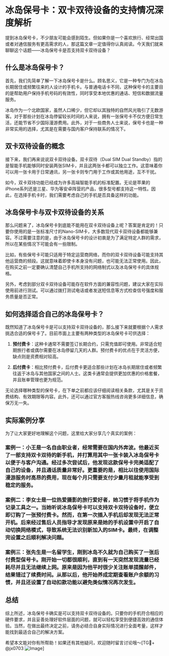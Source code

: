 # 冰岛保号卡：双卡双待设备的支持情况深度解析

提到冰岛保号卡，不少朋友可能会感到陌生。但如果你是一个喜欢旅行、经常出国或者对通信服务有更高需求的人，那这篇文章一定值得你认真阅读。今天我们就来聊聊这个话题——冰岛保号卡是否支持双卡双待设备？

## 什么是冰岛保号卡？

首先，我们先简单了解一下冰岛保号卡是什么。顾名思义，它是一种专门为在冰岛长期居住或频繁往来的人设计的手机卡。与普通电话卡不同，这种保号卡的主要目的是帮助用户保持手机号码的有效性，同时享受本地优惠的通话、短信和数据流量服务。

冰岛作为一个北欧国家，虽然人口稀少，但它却以其独特的自然风光吸引了无数游客。对于那些计划在冰岛停留较长时间的人来说，拥有一张保号卡不仅方便日常生活，还能节省不少国际漫游费用。此外，对于一些商务人士来说，保号卡也是一种非常实用的选择，尤其是在需要与国内客户保持联系的情况下。

## 双卡双待设备的概念

接下来，我们再来说说双卡双待设备。双卡双待（Dual SIM Dual Standby）指的是智能手机能够同时安装两张SIM卡，并且这两张卡都可以独立工作。这意味着你可以用一张卡用于日常通讯，另一张卡则专门用于工作或其他用途，互不干扰。

如今，双卡双待功能已经成为许多高端智能手机的标准配置。无论是苹果的iPhone系列还是三星、华为等安卓阵营的产品，很多型号都支持这一特性。因此，在选择手机卡时，我们需要考虑自己的手机是否具备这样的功能。

## 冰岛保号卡与双卡双待设备的关系

那么问题来了，冰岛保号卡到底能不能用在双卡双待设备上呢？答案是肯定的！只要你使用的是一张标准尺寸的Nano-SIM卡，大多数现代双卡双待设备都能够兼容。不过需要注意的是，由于冰岛保号卡的设计初衷是为了满足特定人群的需求，所以在某些情况下可能会有一些限制。

比如，有些保号卡可能只适用于特定运营商网络，而你的双卡双待设备可能支持其他运营商的频段。这就意味着即使卡本身没有问题，也可能无法正常使用。因此，在购买之前一定要确认清楚自己手机所支持的网络制式以及冰岛保号卡的具体规格。

另外，考虑到部分双卡双待设备可能存在软件方面的兼容性问题，建议大家在实际使用前进行测试。可以通过拨打测试电话或者发送短信息等方式检查信号强度和服务质量是否正常。

## 如何选择适合自己的冰岛保号卡？

既然知道了冰岛保号卡是可以支持双卡双待设备的，那么接下来就要根据个人需求挑选合适的保号卡了。目前市面上主要有两种类型的冰岛保号卡可供选择：

1. **预付费卡**：这种卡通常不需要签订长期合约，只需充值即可使用。非常适合短期旅行者或偶尔需要在冰岛停留几天的人群。预付费卡的优点在于灵活方便，缺点则是资费相对较高。

2. **后付费卡**：相比预付费卡，后付费卡更适合那些计划在冰岛长期居住或者频繁往返于冰岛与其他国家之间的人士。这类卡通常会提供更加优惠的价格套餐，并且账单管理也更为规范。

无论选择哪种类型的保号卡，在下单之前都应该仔细阅读相关条款，尤其是关于资费结构、有效期限等内容。此外，还可以通过官方客服热线咨询更多详细信息，确保万无一失。

## 实际案例分享

为了让大家更好地理解这个问题，这里给大家分享几个真实的案例：

### 案例一：小王是一名自由职业者，经常需要在国内外奔波。他最近买了一部支持双卡双待的新手机，并打算用其中一张卡装入冰岛保号卡以便于与客户沟通。经过多次尝试后，他发现这款保号卡完美适配了自己的设备，并且通话质量非常好。更重要的是，相比以往使用国际漫游服务时高昂的费用，现在每个月只需要支付少量月租就能享受到稳定的服务。

### 案例二：李女士是一位热爱摄影的旅行爱好者，她习惯于将手机作为记录工具之一。当她听说冰岛保号卡可以支持双卡双待设备时，便立即订购了一张预付费卡。然而，在第一次插入手机后却发现无法正常开机。后来经过售后人员指导才发现原来是她的手机设置中开启了自动切换网络模式，导致系统无法识别新加入的SIM卡。最终，在调整完设置之后顺利解决问题。

### 案例三：张先生是一名留学生，刚到冰岛不久就为自己购买了一张后付费型保号卡。刚开始一切都很顺利，直到有一天突然发现流量已经耗尽并且无法继续上网。原来是因为他平时很少关注账单提醒邮件，结果错过了续费时间。从那以后，他开始养成定期查看账户余额的习惯，并且还设置了自动扣款功能以避免类似情况再次发生。

## 总结

综上所述，冰岛保号卡确实是可以支持双卡双待设备的。只要你的手机符合相应的硬件要求，并且妥善处理好软件层面的问题，就可以轻松享受到便捷高效的通信体验。当然，在做出最终决定之前，请务必结合自身实际情况进行全面考量，这样才能找到最适合自己的解决方案。

希望本文能对你有所帮助！如果还有其他疑问，欢迎随时留言讨论哦～[TG💪+ @jx0703 ![Image](https://github.com/user-attachments/assets/dbca1d08-cadb-493c-b0ec-ad6f7a83f270)]